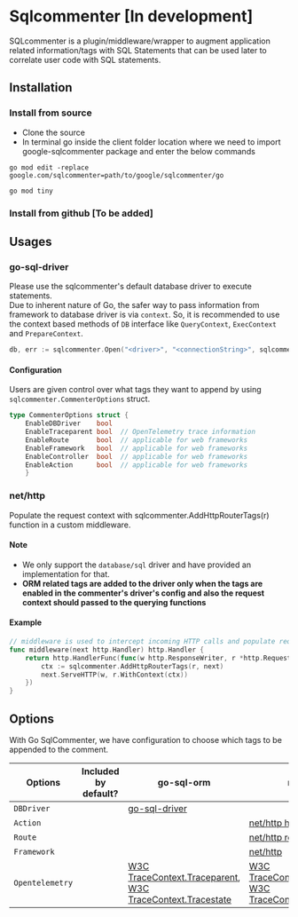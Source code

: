 # Sqlcommenter [In development]

SQLcommenter is a plugin/middleware/wrapper to augment application related information/tags with SQL Statements that can be used later to correlate user code with SQL statements.

## Installation

### Install from source

* Clone the source
* In terminal go inside the client folder location where we need to import google-sqlcommenter package and enter the below commands

```shell
go mod edit -replace google.com/sqlcommenter=path/to/google/sqlcommenter/go

go mod tiny
```
### Install from github [To be added]

## Usages

### go-sql-driver
Please use the sqlcommenter's default database driver to execute statements. \
Due to inherent nature of Go, the safer way to pass information from framework to database driver is via `context`. So, it is recommended to use the context based methods of `DB` interface like `QueryContext`, `ExecContext` and `PrepareContext`. 

```go
db, err := sqlcommenter.Open("<driver>", "<connectionString>", sqlcommenter.CommenterOptions{<tag>:<bool>})
```

#### Configuration

Users are given control over what tags they want to append by using `sqlcommenter.CommenterOptions` struct.

```go
type CommenterOptions struct {
	EnableDBDriver    bool
	EnableTraceparent bool  // OpenTelemetry trace information
	EnableRoute       bool  // applicable for web frameworks
	EnableFramework   bool  // applicable for web frameworks
	EnableController  bool  // applicable for web frameworks
	EnableAction      bool  // applicable for web frameworks
	}
```

### net/http
Populate the request context with sqlcommenter.AddHttpRouterTags(r) function in a custom middleware.

#### Note
* We only support the `database/sql` driver and have provided an implementation for that.
* <b>ORM related tags are added to the driver only when the tags are enabled in the commenter's driver's config and also the request context should passed to the querying functions</b>

#### Example
```go
// middleware is used to intercept incoming HTTP calls and populate request context with commenter tags.
func middleware(next http.Handler) http.Handler {
	return http.HandlerFunc(func(w http.ResponseWriter, r *http.Request) {
		ctx := sqlcommenter.AddHttpRouterTags(r, next)
		next.ServeHTTP(w, r.WithContext(ctx))
	})
}
```

## Options

With Go SqlCommenter, we have configuration to choose which tags to be appended to the comment.

| Options         | Included by default? | go-sql-orm                                                                                                                                                                   | net/http                                                                                                                                                                     | Notes |
| --------------- | :------------------: | ---------------------------------------------------------------------------------------------------------------------------------------------------------------------------- | ---------------------------------------------------------------------------------------------------------------------------------------------------------------------------- | :---: |
| `DBDriver`      |                      | [ go-sql-driver](https://pkg.go.dev/database/sql/driver)                                                                                                                     |                                                                                                                                                                              |
| `Action`        |                      |                                                                                                                                                                              | [net/http handle](https://pkg.go.dev/net/http#Handle)                                                                                                                        |       |
| `Route`         |                      |                                                                                                                                                                              | [net/http routing path](https://pkg.go.dev/github.com/gorilla/mux#Route.URLPath)                                                                                             |       |
| `Framework`     |                      |                                                                                                                                                                              | [net/http](https://pkg.go.dev/net/http)                                                                                                                                      |       |
| `Opentelemetry` |                      | [W3C TraceContext.Traceparent](https://www.w3.org/TR/trace-context/#traceparent-field), [W3C TraceContext.Tracestate](https://www.w3.org/TR/trace-context/#tracestate-field) | [W3C TraceContext.Traceparent](https://www.w3.org/TR/trace-context/#traceparent-field), [W3C TraceContext.Tracestate](https://www.w3.org/TR/trace-context/#tracestate-field) |       |
